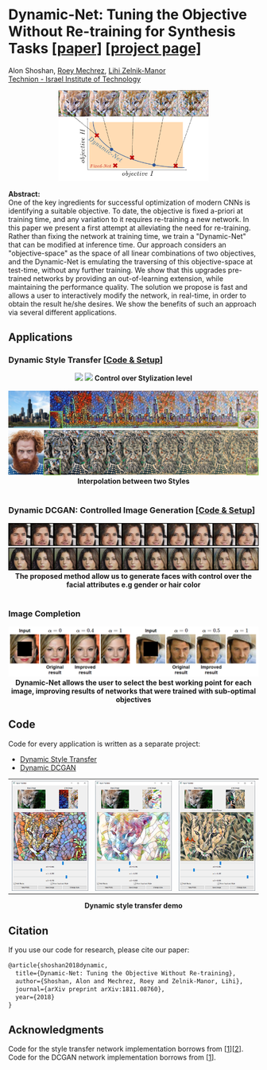 # Dynamic-Net: Tuning the Objective Without Re-training for Synthesis Tasks [[paper]](https://arxiv.org/abs/1811.08760) [[project page]](https://cgm.technion.ac.il/Computer-Graphics-Multimedia/Software/DynamicNet/)

Alon Shoshan, [Roey Mechrez](http://cgm.technion.ac.il/people/Roey/), [Lihi Zelnik-Manor](http://lihi.eew.technion.ac.il/)<br>
[Technion - Israel Institute of Technology](http://cgm.technion.ac.il/)

<div align='center'>
  <img src='images/dynamic_net.png' width="60%">
</div>

**Abstract:**<br>
One of the key ingredients for successful optimization of modern CNNs is identifying a suitable objective. To date, the objective is fixed a-priori at training time, and any variation to it requires re-training a new network. In this paper we present a first attempt at alleviating the need for re-training. Rather than fixing the network at training time, we train a "Dynamic-Net" that can be modified at inference time. Our approach considers an "objective-space" as the space of all linear combinations of two objectives, and the Dynamic-Net is emulating the traversing of this objective-space at test-time, without any further training. We show that this upgrades pre-trained networks by providing an out-of-learning extension, while maintaining the performance quality. The solution we propose is fast and allows a user to interactively modify the network, in real-time, in order to obtain the result he/she desires. We show the benefits of such an approach via several different applications.

## Applications
### Dynamic Style Transfer [[Code & Setup](https://github.com/AlonShoshan10/dynamic_net/tree/master/dynamic_style_transfer)]

<div align='center'>
  <img src='dynamic_style_transfer/images/readme_images/lioness_feathers.png'>
  <img src='dynamic_style_transfer/images/readme_images/opera_on_white_II.png'>
  <b>Control over Stylization level</b><br>
  <br>
  <img src='dynamic_style_transfer/images/readme_images/chicago_colors2mosaic.png'>
  <img src='dynamic_style_transfer/images/readme_images/tormund_udnie2waterfall.png'>
  <b>Interpolation between two Styles</b><br>
  <br>
</div>

### Dynamic DCGAN: Controlled Image Generation [[Code & Setup](https://github.com/AlonShoshan10/dynamic_net/tree/master/dynamic_dcgan)]

<div align='center'>
  <img src='images/male2female.png'>
  <img src='images/dark2blond.png'><br>
  <b>The proposed method allow us to generate faces with control over the facial attributes e.g gender or hair color</b><br>
</div>
<br>

### Image Completion
<div align='center'>
  <img src='images/image_completion.PNG'><br>
  <b>Dynamic-Net allows the user to select the best working point for each image, improving results of networks that were trained with sub-optimal objectives</b><br>
</div>

## Code
Code for every application is written as a separate project:
* [Dynamic Style Transfer](https://github.com/AlonShoshan10/dynamic_net/tree/master/dynamic_style_transfer)
* [Dynamic DCGAN](https://github.com/AlonShoshan10/dynamic_net/tree/master/dynamic_dcgan)

<div align='center'>
  <table style="width:100%">
    <tr>
      <th><img src='dynamic_style_transfer/images/readme_images/lioness_demo_with_input_0.PNG'></th>
      <th><img src='dynamic_style_transfer/images/readme_images/lioness_demo_with_input_1.PNG'></th>
      <th><img src='dynamic_style_transfer/images/readme_images/lioness_demo_with_input_2.PNG'></th>
    </tr>
  </table>
  <b>Dynamic style transfer demo</b><br>
</div>

## Citation
If you use our code for research, please cite our paper:
```
@article{shoshan2018dynamic,
  title={Dynamic-Net: Tuning the Objective Without Re-training},
  author={Shoshan, Alon and Mechrez, Roey and Zelnik-Manor, Lihi},
  journal={arXiv preprint arXiv:1811.08760},
  year={2018}
}
```

## Acknowledgments
Code for the style transfer network implementation borrows from [[1](https://github.com/pytorch/examples/tree/master/fast_neural_style)][[2](https://github.com/ceshine/fast-neural-style)].<br>
Code for the DCGAN network implementation borrows from [[1](https://github.com/pytorch/examples/tree/master/dcgan)].



